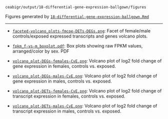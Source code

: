 `ceabigr/output/18-differential-gene-expression-ballgown/figures`

Figures generated by [`18-differential-gene-expression-ballgown.Rmd`](https://github.com/sr320/ceabigr/blob/main/code/18-differential-gene-expression-ballgown.Rmd)

---
- [`faceted-volcano_plots-fmcoe-DETs-DEGs.png`](faceted-volcano_plots-fmcoe-DETs-DEGs.png): Facet of female/male controls/exposed expressed transcripts and genes volcano plots. 

- [`fpkm_f-vs-m_boxplot.pdf`](https://github.com/sr320/ceabigr/blob/main/output/18-differential-gene-expression-ballgown/figures/fpkm_f-vs-m_boxplot.pdf): Box plots showing raw FPKM values, arranged/color by sex. PDF

- [`volcano_plot-DEGs-females-CvE.png`](https://github.com/sr320/ceabigr/blob/main/output/18-differential-gene-expression-ballgown/figures/volcano_plot-DEGs-females-CvE.png): Volcano plot of log2 fold change of gene expression in females, controls vs. exposed.

- [`volcano_plot-DEGs-males-CvE.png`](https://github.com/sr320/ceabigr/blob/main/output/18-differential-gene-expression-ballgown/figures/volcano_plot-DEGs-males-CvE.png): Volcano plot of log2 fold change of gene expression in males, controls vs. exposed.

- [`volcano_plot-DETs-females-CvE.png`](https://github.com/sr320/ceabigr/blob/main/output/18-differential-gene-expression-ballgown/figures/volcano_plot-DETs-females-CvE.png): Volcano plot of log2 fold change of transcript expression in females, controls vs. exposed.

- [`volcano_plot-DETs-males-CvE.png`](https://github.com/sr320/ceabigr/blob/main/output/18-differential-gene-expression-ballgown/figures/volcano_plot-DETs-males-CvE.png): Volcano plot of log2 fold change of transcript expression in males, controls vs. exposed.

